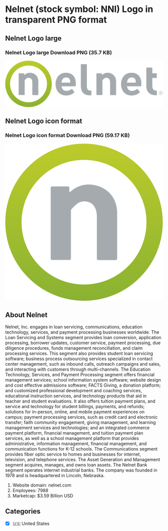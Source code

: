 # Nelnet (stock symbol: NNI) Logo in transparent PNG format

## Nelnet Logo large

### Nelnet Logo large Download PNG (35.7 KB)

![Nelnet Logo large Download PNG (35.7 KB)](/img/orig/NNI_BIG-1c253f8e.png)

## Nelnet Logo icon format

### Nelnet Logo icon format Download PNG (59.17 KB)

![Nelnet Logo icon format Download PNG (59.17 KB)](/img/orig/NNI-468c62c3.png)

## About Nelnet

Nelnet, Inc. engages in loan servicing, communications, education technology, services, and payment processing businesses worldwide. The Loan Servicing and Systems segment provides loan conversion, application processing, borrower updates, customer service, payment processing, due diligence procedures, funds management reconciliation, and claim processing services. This segment also provides student loan servicing software; business process outsourcing services specialized in contact center management, such as inbound calls, outreach campaigns and sales, and interacting with customers through multi-channels. The Education Technology, Services, and Payment Processing segment offers financial management services; school information system software; website design and cost effective admissions software; FACTS Giving, a donation platform; and customized professional development and coaching services, educational instruction services, and technology products that aid in teacher and student evaluations. It also offers tuition payment plans, and service and technology for student billings, payments, and refunds; solutions for in-person, online, and mobile payment experiences on campus; payment processing services, such as credit card and electronic transfer; faith community engagement, giving management, and learning management services and technologies; and an integrated commerce payment platform, financial management, and tuition payment plan services, as well as a school management platform that provides administrative, information management, financial management, and communication functions for K-12 schools. The Communications segment provides fiber optic service to homes and businesses for internet, television, and telephone services. The Asset Generation and Management segment acquires, manages, and owns loan assets. The Nelnet Bank segment operates internet industrial banks. The company was founded in 1978 and is headquartered in Lincoln, Nebraska.

1. Website domain: nelnet.com
2. Employees: 7988
3. Marketcap: $3.59 Billion USD


## Categories
- [x] 🇺🇸 United States
